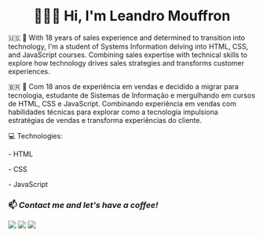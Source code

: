 <div align="center">
  <h1>👨🏼‍💻 Hi, I'm Leandro Mouffron</h1>
</div>

:us:
👋 With 18 years of sales experience and determined to transition into technology, I'm a student of Systems Information delving into HTML, CSS, and JavaScript courses. Combining sales expertise with technical skills to explore how technology drives sales strategies and transforms customer experiences.

:brazil:
👋 Com 18 anos de experiência em vendas e decidido a  migrar para tecnologia, estudante de Sistemas de Informação e mergulhando em cursos de HTML, CSS e JavaScript. Combinando experiência em vendas com habilidades técnicas para explorar como a tecnologia impulsiona estratégias de vendas e transforma experiências do cliente.

</div>

<div>
  <div>
    <p> 💻 Technologies: </p>
    <p> - HTML </p>
    <p> - CSS </p>
    <p> - JavaScript </p>
  

  </div>


<!--
![Anurag's GitHub stats](https://github-readme-stats.vercel.app/api?username=LeMouffron&show_icons=true)
[![Top Langs](https://github-readme-stats.vercel.app/api/top-langs/?username=LeMouffron&layout=compact)](https://github.com/anuraghazra/github-readme-stats)
-->
<div>
  <h3>📫 <em>Contact me and let's have a coffee!</em></h3>
 <a href="https://www.linkedin.com/in/leandro-mouffron-658073186/" target="_blank"><img src="https://img.shields.io/badge/-LinkedIn-%230077B5?style=for-the-badge&logo=linkedin&logoColor=white" target="_blank"></a> 
  <a href = "mailto: leko.comercial@gmail.com"><img src="https://img.shields.io/badge/-Gmail-%23333?style=for-the-badge&logo=gmail&logoColor=white" target="_blank"></a>
  <a href="https://instagram.com/mouffronleandro" target="_blank"><img src="https://img.shields.io/badge/-Instagram-%23E4405F?style=for-the-badge&logo=instagram&logoColor=white" target="_blank"></a>
</div>

